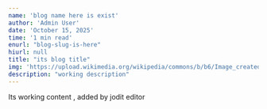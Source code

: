 ```yaml
---
name: 'blog name here is exist'
author: 'Admin User'
date: 'October 15, 2025'
time: '1 min read'
enurl: "blog-slug-is-here"
hiurl: null
title: "its blog title"
img: 'https://upload.wikimedia.org/wikipedia/commons/b/b6/Image_created_with_a_mobile_phone.png'
description: "working description"
---
```


Its working content , added by jodit editor